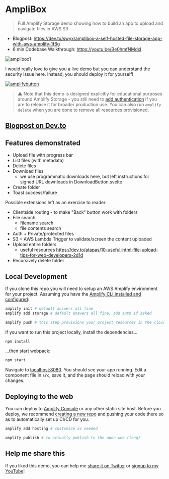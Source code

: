 # AmpliBox

> Full Amplify Storage demo showing how to build an app to upload and navigate files in AWS S3

- Blogpost: https://dev.to/swyx/amplibox-a-self-hosted-file-storage-app-with-aws-amplify-1f6g
- 6 min Codebase Walkthrough: https://youtu.be/Be0hmfNMdxI

![amplibox1](https://user-images.githubusercontent.com/6764957/95765969-2c95f000-0ce5-11eb-8452-af013c4b04e6.gif)


I would really love to give you a live demo but you can understand the security issue here. Instead, you should deploy it for yourself!

[![amplifybutton](https://oneclick.amplifyapp.com/button.svg)](https://console.aws.amazon.com/amplify/home#/deploy?repo=https://github.com/sw-yx/demo-amplify-storage-file-upload)

>⚠️ Note that this demo is designed explicitly for educational purposes around Amplify Storage - you still need to [add authentication](https://docs.amplify.aws/lib/auth/getting-started/q/platform/js) if you are to release it for broader production use. You can also run `amplify delete` when you are done to remove all resources provisioned.

## [Blogpost on Dev.to](https://dev.to/swyx/amplibox-a-self-hosted-file-storage-app-with-aws-amplify-1f6g)

## Features demonstrated

- Upload file with progress bar
- List files (with metadata)
- Delete files
- Download files
  - we use programmatic downloads here, but left instructions for signed URL downloads in DownloadButton.svelte
- Create folder
- Toast success/failure

Possible extensions left as an exercise to reader:

- Clientside routing - to make "Back" button work with folders
- File search:
  - filename search
  - file contents search
- Auth + Private/protected files
- S3 + AWS Lambda Trigger to validate/screen the content uploaded
- Upload entire folders
  - useful resources https://dev.to/atapas/10-useful-html-file-upload-tips-for-web-developers-2d1d
- Recursively delete folder

## Local Development

If you clone this repo you will need to setup an AWS Amplify environment for your project. Assuming you have the [Amplify CLI installed and configured](https://docs.amplify.aws/cli):

```bash
amplify init # default answers all fine
amplify add storage # default answers all fine, add auth if asked

amplify push # this step provisions your project resources in the cloud (long)
```

If you want to run this project locally, install the dependencies...

```bash
npm install
```

...then start webpack:

```bash
npm start
```

Navigate to [localhost:8080](http://localhost:8080). You should see your app running. Edit a component file in `src`, save it, and the page should reload with your changes.

## Deploying to the web

You can deploy to [Amplify Console](https://docs.aws.amazon.com/amplify/latest/userguide/welcome.html) or any other static site host. Before you deploy, we recommend [creating a new repo](https://repo.new) and pushing your code there so as to automatically set up CI/CD for you.

```bash
amplify add hosting # customize as needed

amplify publish # to actually publish to the open web (long)
```



## Help me share this

If you liked this demo, you can help me [share it on Twitter](https://twitter.com/swyx/status/1315695498032902144?s=20) or [signup to my YouTube](https://youtu.be/Be0hmfNMdxI)!
